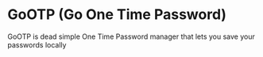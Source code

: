 # GoOTP (Go One Time Password)

GoOTP is dead simple One Time Password manager that lets you save your passwords locally
